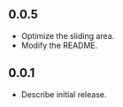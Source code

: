 ## 0.0.5

* Optimize the sliding area.
* Modify the README.


## 0.0.1

* Describe initial release.
